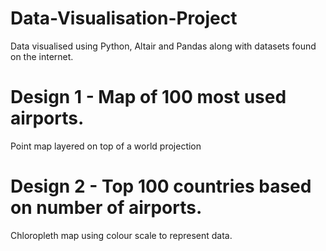 # Data-Visualisation-Project

Data visualised using Python, Altair and Pandas along with datasets found on the internet.

# Design 1 - Map of 100 most used airports.

Point map layered on top of a world projection

# Design 2 - Top 100 countries based on number of airports.

Chloropleth map using colour scale to represent data.

